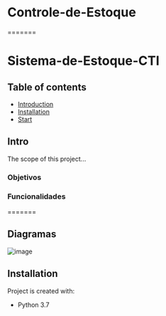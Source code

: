 
# Controle-de-Estoque
=======
# Sistema-de-Estoque-CTI

## Table of contents
* [Introduction](#Intro)
* [Installation](#Installation)
* [Start](#start)

## Intro
The scope of this project...

### Objetivos


### Funcionalidades


=======
## Diagramas

![image](./documents/diagrams/classes.drawio)

## Installation
Project is created with:
* Python 3.7